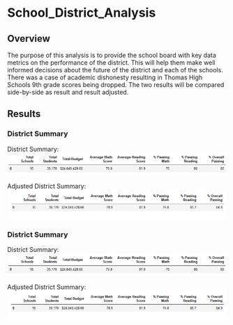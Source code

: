 # School_District_Analysis

## Overview
The purpose of this analysis is to provide the school board with key data metrics on the performance of the district. This will help them make well informed decisions about the future of the district and each of the schools. There was a case of academic dishonesty resulting in Thomas High Schools 9th grade scores being dropped. The two results will be compared side-by-side as result and result adjusted.

## Results
### District Summary
District Summary:
![District Summary](Images/District_Summary.PNG)

Adjusted District Summary:
![Adjusted District Summary](Images/Mod_District_Summary.PNG)

### District Summary
District Summary:
![District Summary](Images/District_Summary.PNG)

Adjusted District Summary:
![Adjusted District Summary](Images/Mod_District_Summary.PNG)

